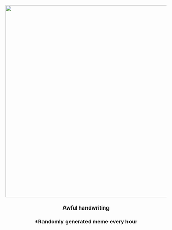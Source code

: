 <p align="center">
        <img src="https://i.redd.it/4l4z7qmvyov81.gif" width="600" height="600">
        </p>
        <h3 align="center">Awful handwriting</h3>
        <h3 align="center">*Randomly generated meme every hour</h3>
    